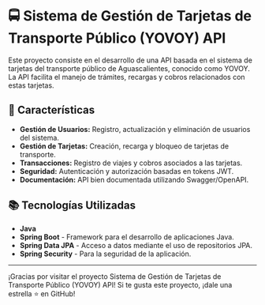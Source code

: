 # 🚍 Sistema de Gestión de Tarjetas de Transporte Público (YOVOY) API

Este proyecto consiste en el desarrollo de una API basada en el sistema de tarjetas del transporte público de Aguascalientes, conocido como YOVOY. La API facilita el manejo de trámites, recargas y cobros relacionados con estas tarjetas.

## 🚀 Características

- **Gestión de Usuarios:** Registro, actualización y eliminación de usuarios del sistema.
- **Gestión de Tarjetas:** Creación, recarga y bloqueo de tarjetas de transporte.
- **Transacciones:** Registro de viajes y cobros asociados a las tarjetas.
- **Seguridad:** Autenticación y autorización basadas en tokens JWT.
- **Documentación:** API bien documentada utilizando Swagger/OpenAPI.

## 📚 Tecnologías Utilizadas

- **Java**
- **Spring Boot** - Framework para el desarrollo de aplicaciones Java.
- **Spring Data JPA** - Acceso a datos mediante el uso de repositorios JPA.
- **Spring Security** - Para la seguridad de la aplicación.

---

¡Gracias por visitar el proyecto Sistema de Gestión de Tarjetas de Transporte Público (YOVOY) API! Si te gusta este proyecto, ¡dale una estrella ⭐ en GitHub!
